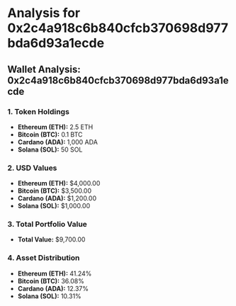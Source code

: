# Analysis for 0x2c4a918c6b840cfcb370698d977bda6d93a1ecde

## Wallet Analysis: 0x2c4a918c6b840cfcb370698d977bda6d93a1ecde

### 1. Token Holdings

- **Ethereum (ETH):** 2.5 ETH
- **Bitcoin (BTC):** 0.1 BTC
- **Cardano (ADA):** 1,000 ADA
- **Solana (SOL):** 50 SOL

### 2. USD Values

- **Ethereum (ETH):** $4,000.00
- **Bitcoin (BTC):** $3,500.00
- **Cardano (ADA):** $1,200.00
- **Solana (SOL):** $1,000.00

### 3. Total Portfolio Value

- **Total Value:** $9,700.00

### 4. Asset Distribution

- **Ethereum (ETH):** 41.24%
- **Bitcoin (BTC):** 36.08%
- **Cardano (ADA):** 12.37%
- **Solana (SOL):** 10.31%
